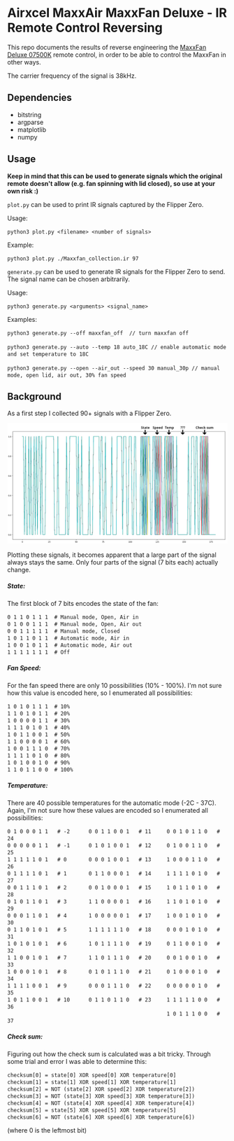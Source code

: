 # Airxcel MaxxAir MaxxFan Deluxe - IR Remote Control Reversing

This repo documents the results of reverse engineering the [MaxxFan Deluxe 07500K](https://www.maxxair.com/products/fans/maxxfan-deluxe-00-07500K/) remote control, in order to be able to control the MaxxFan in other ways.

The carrier frequency of the signal is 38kHz.

## Dependencies
* bitstring
* argparse
* matplotlib
* numpy

## Usage

**Keep in mind that this can be used to generate signals which the original remote doesn't allow (e.g. fan spinning with lid closed), so use at your own risk :)**

`plot.py` can be used to print IR signals captured by the Flipper Zero.

Usage:

    python3 plot.py <filename> <number of signals>

Example:

    python3 plot.py ./Maxxfan_collection.ir 97


`generate.py` can be used to generate IR signals for the Flipper Zero to send. The signal name can be chosen arbitrarily.

Usage:

    python3 generate.py <arguments> <signal_name>

Examples:

    python3 generate.py --off maxxfan_off  // turn maxxfan off

    python3 generate.py --auto --temp 18 auto_18C // enable automatic mode and set temperature to 18C

    python3 generate.py --open --air_out --speed 30 manual_30p // manual mode, open lid, air out, 30% fan speed


## Background

As a first step I collected 90+ signals with a Flipper Zero.

<img src=img/signals.png width=800>

Plotting these signals, it becomes apparent that a large part of the signal always stays the same.
Only four parts of the signal (7 bits each) actually change.


##### State:
The first block of 7 bits encodes the state of the fan:

    0 1 1 0 1 1 1  # Manual mode, Open, Air in
    0 1 0 0 1 1 1  # Manual mode, Open, Air out
    0 0 1 1 1 1 1  # Manual mode, Closed
    1 0 1 1 0 1 1  # Automatic mode, Air in
    1 0 0 1 0 1 1  # Automatic mode, Air out
    1 1 1 1 1 1 1  # Off


##### Fan Speed:
For the fan speed there are only 10 possibilities (10% - 100%).
I'm not sure how this value is encoded here, so I enumerated all possibilities:

    1 0 1 0 1 1 1  # 10%
    1 1 0 1 0 1 1  # 20%
    1 0 0 0 0 1 1  # 30%
    1 1 1 0 1 0 1  # 40%
    1 0 1 1 0 0 1  # 50%
    1 1 0 0 0 0 1  # 60%
    1 0 0 1 1 1 0  # 70%
    1 1 1 1 0 1 0  # 80%
    1 0 1 0 0 1 0  # 90%
    1 1 0 1 1 0 0  # 100%


##### Temperature:
There are 40 possible temperatures for the automatic mode (-2C - 37C).  
Again, I'm not sure how these values are encoded so I enumerated all possibilities:

    0 1 0 0 0 1 1   # -2      0 0 1 1 0 0 1   # 11     0 0 1 0 1 1 0   # 24
    0 0 0 0 0 1 1   # -1      0 1 0 1 0 0 1   # 12     0 1 0 0 1 1 0   # 25
    1 1 1 1 1 0 1   # 0       0 0 0 1 0 0 1   # 13     1 0 0 0 1 1 0   # 26
    0 1 1 1 1 0 1   # 1       0 1 1 0 0 0 1   # 14     1 1 1 1 0 1 0   # 27
    0 0 1 1 1 0 1   # 2       0 0 1 0 0 0 1   # 15     1 0 1 1 0 1 0   # 28
    0 1 0 1 1 0 1   # 3       1 1 0 0 0 0 1   # 16     1 1 0 1 0 1 0   # 29
    0 0 0 1 1 0 1   # 4       1 0 0 0 0 0 1   # 17     1 0 0 1 0 1 0   # 30
    0 1 1 0 1 0 1   # 5       1 1 1 1 1 1 0   # 18     0 0 0 1 0 1 0   # 31
    1 0 1 0 1 0 1   # 6       1 0 1 1 1 1 0   # 19     0 1 1 0 0 1 0   # 32
    1 1 0 0 1 0 1   # 7       1 1 0 1 1 1 0   # 20     0 0 1 0 0 1 0   # 33
    1 0 0 0 1 0 1   # 8       0 1 0 1 1 1 0   # 21     0 1 0 0 0 1 0   # 34
    1 1 1 1 0 0 1   # 9       0 0 0 1 1 1 0   # 22     0 0 0 0 0 1 0   # 35
    1 0 1 1 0 0 1   # 10      0 1 1 0 1 1 0   # 23     1 1 1 1 1 0 0   # 36
                                                       1 0 1 1 1 0 0   # 37


##### Check sum:
Figuring out how the check sum is calculated was a bit tricky.
Through some trial and error I was able to determine this:

    checksum[0] = state[0] XOR speed[0] XOR temperature[0]
    checksum[1] = state[1] XOR speed[1] XOR temperature[1]
    checksum[2] = NOT (state[2] XOR speed[2] XOR temperature[2])
    checksum[3] = NOT (state[3] XOR speed[3] XOR temperature[3])
    checksum[4] = NOT (state[4] XOR speed[4] XOR temperature[4])
    checksum[5] = state[5] XOR speed[5] XOR temperature[5]
    checksum[6] = NOT (state[6] XOR speed[6] XOR temperature[6])

(where 0 is the leftmost bit)

